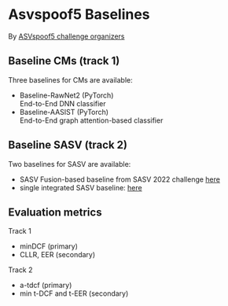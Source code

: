 # Asvspoof5 Baselines 

By [ASVspoof5 challenge organizers](https://www.asvspoof.org/)

## Baseline CMs (track 1)

Three baselines for CMs are available: 

* Baseline-RawNet2 (PyTorch) <br/> End-to-End DNN classifier
* Baseline-AASIST (PyTorch) <br/> End-to-End graph attention-based classifier


## Baseline SASV (track 2)

Two baselines for SASV are available: 

* SASV Fusion-based baseline from SASV 2022 challenge [here](https://github.com/sasv-challenge/SASVC2022_Baseline)
* single integrated SASV baseline: [here](https://github.com/sasv-challenge/SASV2_Baseline)

## Evaluation metrics

Track 1
* minDCF (primary)
* CLLR, EER (secondary)

Track 2
* a-tdcf (primary)
* min t-DCF and t-EER (secondary)
